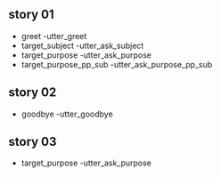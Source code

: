 ## story 01
* greet
    -utter_greet
* target_subject
    -utter_ask_subject
* target_purpose
    -utter_ask_purpose
* target_purpose_pp_sub
    -utter_ask_purpose_pp_sub

## story 02
* goodbye
    -utter_goodbye
    
## story 03
* target_purpose
    -utter_ask_purpose
